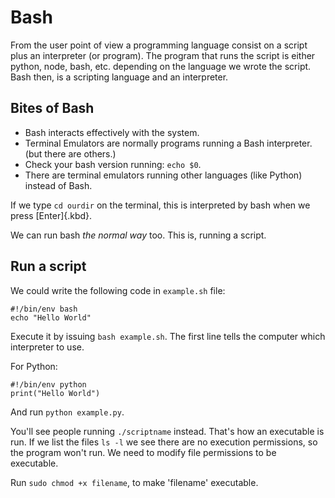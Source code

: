 # Bash

From the user point of view a programming language consist on a script
plus an interpreter (or program). The program that runs the script is
either python, node, bash, etc. depending on the language we wrote the
script. Bash then, is a scripting language and an interpreter.

## Bites of Bash

-   Bash interacts effectively with the system.
-   Terminal Emulators are normally programs running a Bash interpreter.
    (but there are others.)
-   Check your bash version running: `echo $0`.
-   There are terminal emulators running other languages (like Python)
    instead of Bash.

If we type `cd ourdir` on the terminal, this is interpreted by bash when
we press [Enter]{.kbd}.

We can run bash *the normal way* too. This is, running a script.

## Run a script

We could write the following code in `example.sh` file:

    #!/bin/env bash 
    echo "Hello World" 

Execute it by issuing `bash example.sh`. The first line tells the
computer which interpreter to use.

For Python:

    #!/bin/env python 
    print("Hello World")

And run `python example.py`.

You\'ll see people running `./scriptname` instead. That\'s how an
executable is run. If we list the files `ls -l` we see there are no
execution permissions, so the program won\'t run. We need to modify file
permissions to be executable.

Run `sudo chmod +x filename`, to make \'filename\' executable.
